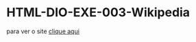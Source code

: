 # HTML-DIO-EXE-003-Wikipedia
para ver o site <a href="https://alvaroportelinha.github.io/HTML-DIO-EXE-003-Wikipedia/"> clique aqui</a>
